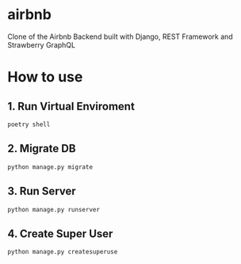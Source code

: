 # airbnb
Clone of the Airbnb Backend built with Django, REST Framework and Strawberry GraphQL

# How to use

## 1. Run Virtual Enviroment
```shell
poetry shell
```

## 2. Migrate DB
```shell
python manage.py migrate
```

## 3. Run Server
```shell
python manage.py runserver
```

## 4. Create Super User
```shell
python manage.py createsuperuse
```
